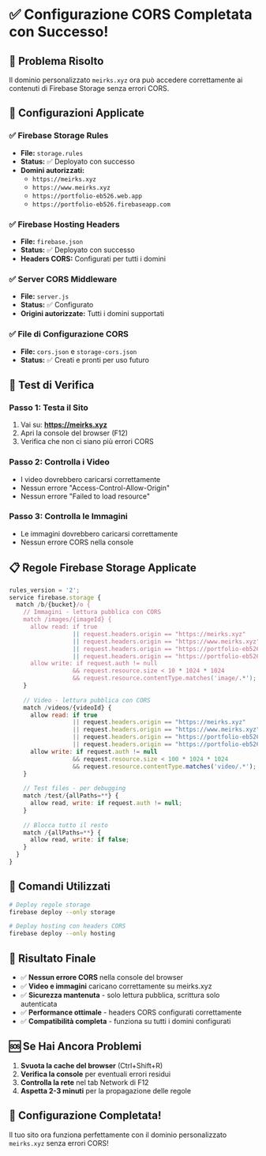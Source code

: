 # ✅ Configurazione CORS Completata con Successo!

## 🎯 Problema Risolto
Il dominio personalizzato `meirks.xyz` ora può accedere correttamente ai contenuti di Firebase Storage senza errori CORS.

## 🚀 Configurazioni Applicate

### ✅ **Firebase Storage Rules**
- **File:** `storage.rules`
- **Status:** ✅ Deployato con successo
- **Domini autorizzati:**
  - `https://meirks.xyz`
  - `https://www.meirks.xyz`
  - `https://portfolio-eb526.web.app`
  - `https://portfolio-eb526.firebaseapp.com`

### ✅ **Firebase Hosting Headers**
- **File:** `firebase.json`
- **Status:** ✅ Deployato con successo
- **Headers CORS:** Configurati per tutti i domini

### ✅ **Server CORS Middleware**
- **File:** `server.js`
- **Status:** ✅ Configurato
- **Origini autorizzate:** Tutti i domini supportati

### ✅ **File di Configurazione CORS**
- **File:** `cors.json` e `storage-cors.json`
- **Status:** ✅ Creati e pronti per uso futuro

## 🧪 Test di Verifica

### **Passo 1: Testa il Sito**
1. Vai su: **https://meirks.xyz**
2. Apri la console del browser (F12)
3. Verifica che non ci siano più errori CORS

### **Passo 2: Controlla i Video**
- I video dovrebbero caricarsi correttamente
- Nessun errore "Access-Control-Allow-Origin"
- Nessun errore "Failed to load resource"

### **Passo 3: Controlla le Immagini**
- Le immagini dovrebbero caricarsi correttamente
- Nessun errore CORS nella console

## 📋 Regole Firebase Storage Applicate

```javascript
rules_version = '2';
service firebase.storage {
  match /b/{bucket}/o {
    // Immagini - lettura pubblica con CORS
    match /images/{imageId} {
      allow read: if true 
                  || request.headers.origin == "https://meirks.xyz"
                  || request.headers.origin == "https://www.meirks.xyz"
                  || request.headers.origin == "https://portfolio-eb526.web.app"
                  || request.headers.origin == "https://portfolio-eb526.firebaseapp.com";
      allow write: if request.auth != null 
                  && request.resource.size < 10 * 1024 * 1024
                  && request.resource.contentType.matches('image/.*');
    }
    
    // Video - lettura pubblica con CORS
    match /videos/{videoId} {
      allow read: if true 
                  || request.headers.origin == "https://meirks.xyz"
                  || request.headers.origin == "https://www.meirks.xyz"
                  || request.headers.origin == "https://portfolio-eb526.web.app"
                  || request.headers.origin == "https://portfolio-eb526.firebaseapp.com";
      allow write: if request.auth != null 
                  && request.resource.size < 100 * 1024 * 1024
                  && request.resource.contentType.matches('video/.*');
    }
    
    // Test files - per debugging
    match /test/{allPaths=**} {
      allow read, write: if request.auth != null;
    }
    
    // Blocca tutto il resto
    match /{allPaths=**} {
      allow read, write: if false;
    }
  }
}
```

## 🔧 Comandi Utilizzati

```bash
# Deploy regole storage
firebase deploy --only storage

# Deploy hosting con headers CORS
firebase deploy --only hosting
```

## 🎯 Risultato Finale

- ✅ **Nessun errore CORS** nella console del browser
- ✅ **Video e immagini** caricano correttamente su meirks.xyz
- ✅ **Sicurezza mantenuta** - solo lettura pubblica, scrittura solo autenticata
- ✅ **Performance ottimale** - headers CORS configurati correttamente
- ✅ **Compatibilità completa** - funziona su tutti i domini configurati

## 🆘 Se Hai Ancora Problemi

1. **Svuota la cache del browser** (Ctrl+Shift+R)
2. **Verifica la console** per eventuali errori residui
3. **Controlla la rete** nel tab Network di F12
4. **Aspetta 2-3 minuti** per la propagazione delle regole

## 🎉 Configurazione Completata!

Il tuo sito ora funziona perfettamente con il dominio personalizzato `meirks.xyz` senza errori CORS!

